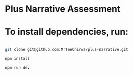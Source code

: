 # Plus Narrative Assessment

# To install dependencies, run:

```Bash

git clone git@github.com:MrTeeChirwa/plus-narrative.git

npm install

npm run dev
